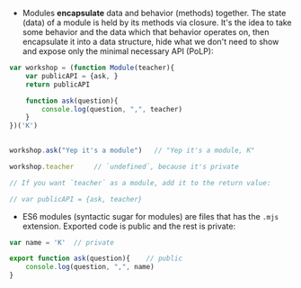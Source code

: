 - Modules **encapsulate** data and behavior (methods) together. The state (data) of a module is held by its methods via closure. It's the idea to take some behavior and the data which that behavior operates on, then encapsulate it into a data structure, hide what we don't need to show and expose only the minimal necessary API (PoLP):

```javascript
var workshop = (function Module(teacher){
    var publicAPI = {ask, }
    return publicAPI

    function ask(question){
        console.log(question, ",", teacher)
    }
})('K')

  
workshop.ask("Yep it's a module")   // "Yep it's a module, K"

workshop.teacher     // `undefined`, because it's private

// If you want `teacher` as a module, add it to the return value:

// var publicAPI = {ask, teacher}
```

- ES6 modules (syntactic sugar for modules) are files that has the `.mjs` extension. Exported code is public and the rest is private:

```javascript
var name = 'K'  // private

export function ask(question){    // public
    console.log(question, ",", name)
}
```